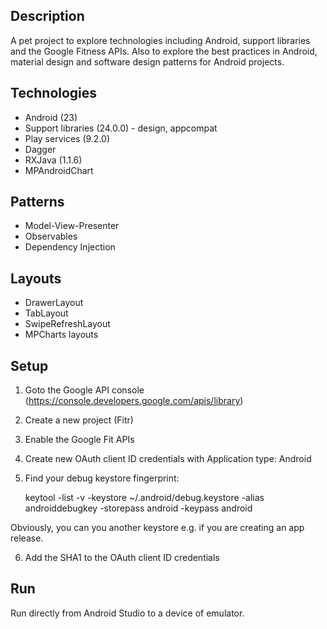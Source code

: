 Description
-----------

A pet project to explore technologies including Android, support libraries and the Google Fitness APIs.
Also to explore the best practices in Android, material design and software design patterns for Android projects.

Technologies
------------

- Android (23)
- Support libraries (24.0.0) - design, appcompat
- Play services (9.2.0)
- Dagger
- RXJava (1.1.6)
- MPAndroidChart

Patterns
----------
- Model-View-Presenter
- Observables
- Dependency Injection

Layouts
-------
- DrawerLayout
- TabLayout
- SwipeRefreshLayout
- MPCharts layouts

Setup
-----

1. Goto the Google API console (https://console.developers.google.com/apis/library)

2. Create a new project (Fitr)

3. Enable the Google Fit APIs

4. Create new OAuth client ID credentials with Application type: Android

5. Find your debug keystore fingerprint:

    keytool -list -v -keystore ~/.android/debug.keystore -alias androiddebugkey -storepass android -keypass android

Obviously, you can you another keystore e.g. if you are creating an app release.

6. Add the SHA1 to the OAuth client ID credentials

Run
---

Run directly from Android Studio to a device of emulator.